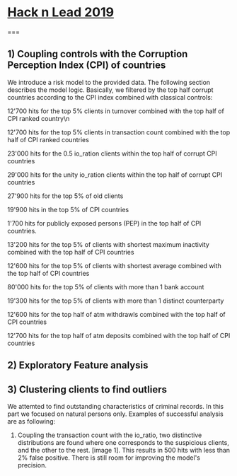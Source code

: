 # [Hack n Lead 2019](https://womenplusplus.ch/hacknlead)

===

## 1) Coupling controls with the Corruption Perception Index (CPI) of countries



We introduce a risk model to the provided data. The following section describes the model logic. Basically, we filtered by the top half corrupt countries according to the CPI index combined with classical controls:



12'700 hits for the top 5% clients in turnover combined with the top half of CPI ranked country\n

12'700 hits for the top 5% clients in transaction count combined with the top half of CPI ranked countries

23'000 hits for the 0.5 io_ration clients within the top half of corrupt CPI countries

29'000 hits for the unity io_ration clients within the top half of corrupt CPI countries

27'900 hits for the top 5% of old clients

19'900 hits in the top 5% of CPI countries

1'700 hits for publicly exposed persons (PEP) in the top half of CPI countries. 

13'200 hits for the top 5% of clients with shortest maximum inactivity combined with the top half of CPI countries

12'600 hits for the top 5% of clients with shortest average combined with the top half of CPI countries

80'000 hits for the top 5% of clients with more than 1 bank account

19'300 hits for the top 5% of clients with more than 1 distinct counterparty 

12'600 hits for the top half of atm withdrawls combined with the top half of CPI countries

12'700 hits for the top half of atm deposits combined with the top half of CPI countries

## 2) Exploratory Feature analysis   

## 3) Clustering clients to find outliers 

We attemted to find outstanding characteristics of criminal records. In this part we focused on natural persons only.
Examples of successful analysis are as following:
1. Coupling the transaction count with the io_ratio, two distinctive distributions are found where one corresponds to the suspicious clients, and the other to the rest. [image 1].
This results in 500 hits with less than 2% false positive. There is still room for improving the model's precision.  


